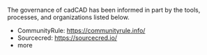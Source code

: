 The governance of cadCAD has been informed in part by the tools, processes, and organizations listed below.
- CommunityRule: https://communityrule.info/
- Sourcecred: https://sourcecred.io/
- more
